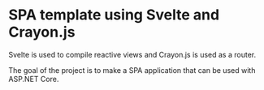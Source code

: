 # SPA template using Svelte and Crayon.js

Svelte is used to compile reactive views and Crayon.js is used as a router.

The goal of the project is to make a SPA application that can be used with ASP.NET Core.
